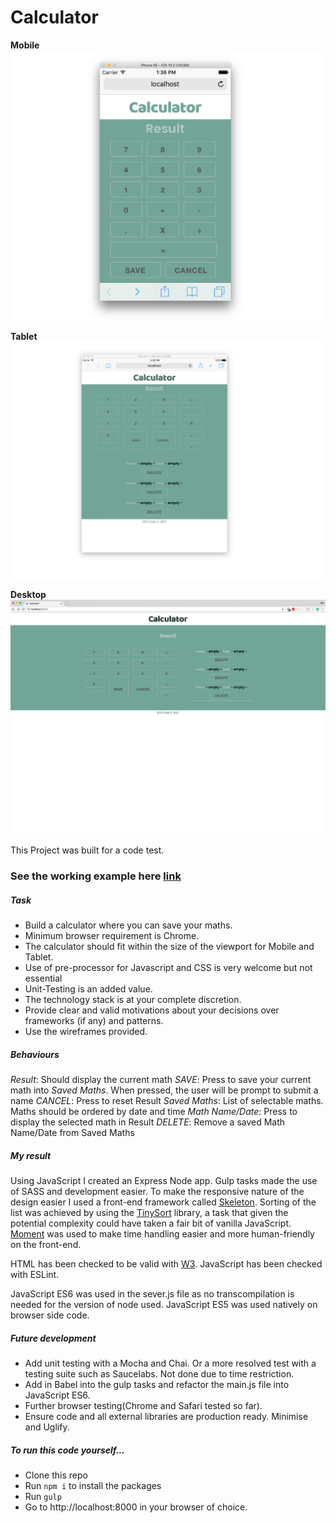 # Calculator
**Mobile**
![calculator](./calc.png)

**Tablet**
![calculator on tablet](./calc-tablet.png)

**Desktop**
![cacluator on desktop](./calc-desktop.png)

This Project was built for a code test.

### See the working example here [link](https://safe-beyond-56415.herokuapp.com/)

##### Task
- Build a calculator where you can save your maths.
- Minimum browser requirement is Chrome.
- The calculator should fit within the size of the viewport for Mobile and Tablet.
- Use of pre-processor for Javascript and CSS is very welcome but not essential
- Unit-Testing is an added value.
- The technology stack is at your complete discretion.
- Provide clear and valid motivations about your decisions over frameworks (if any) and patterns.
- Use the wireframes provided.

##### Behaviours
*Result*: Should display the current math
*SAVE*: Press to save your current math into *Saved Maths*. When pressed, the user will be
prompt to submit a name
*CANCEL*: Press to reset Result
*Saved Maths*: List of selectable maths. Maths should be ordered by date and time
*Math Name/Date*: Press to display the selected math in Result
*DELETE*: Remove a saved Math Name/Date from Saved Maths

##### My result
Using JavaScript I created an Express Node app. Gulp tasks made the use of SASS and development easier. To make the responsive nature of the design easier I used a front-end framework called [Skeleton](http://getskeleton.com/). Sorting of the list was achieved by using the [TinySort](http://tinysort.sjeiti.com/index.html) library, a task that given the potential complexity could have taken a fair bit of vanilla JavaScript. [Moment](http://momentjs.com/) was used to make time handling easier and more human-friendly on the front-end.

HTML has been checked to be valid with [W3](https://validator.w3.org). JavaScript has been checked with ESLint.

JavaScript ES6 was used in the sever.js file as no transcompilation is needed for the version of node used. JavaScript ES5 was used natively on browser side code.

##### Future development
- Add unit testing with a Mocha and Chai. Or a more resolved test with a testing suite such as Saucelabs. Not done due to time restriction.
- Add in Babel into the gulp tasks and refactor the main.js file into JavaScript ES6.
- Further browser testing(Chrome and Safari tested so far).
- Ensure code and all external libraries are production ready. Minimise and Uglify.

##### To run this code yourself...
- Clone this repo
- Run `npm i` to install the packages
- Run `gulp`
- Go to http://localhost:8000 in your browser of choice.